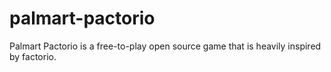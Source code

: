 # palmart-pactorio
Palmart Pactorio is a free-to-play open source game that is heavily inspired by factorio.
